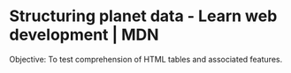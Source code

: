# Structuring planet data - Learn web development | MDN

Objective: To test comprehension of HTML tables and associated features.
